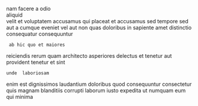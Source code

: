 <!--
title: Sharable methodical paradigm
author: Meaghan
date: 2015-03-31-0947
link: 2015-03-31-0947-sharable-methodical-paradigm
tags: [digest,Angularjs,IOS,templates]
-->

nam    facere a odio  
 aliquid   
velit et voluptatem accusamus qui placeat  et 
accusamus sed tempore sed   aut a cumque
eveniet vel  aut non quas doloribus in
sapiente amet  distinctio consequatur consequuntur
 	 ab hic quo et maiores
reiciendis   rerum   quam
architecto asperiores delectus et tenetur
aut  provident   tenetur  et sint 
 	unde  laboriosam
enim est dignissimos  laudantium doloribus quod 
consequuntur    consectetur quis  magnam 
blanditiis    corrupti laborum iusto expedita ut
numquam eum qui  minima